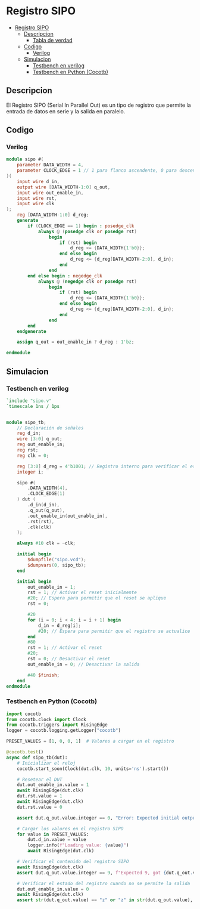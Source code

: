 # Registro SIPO

- [Registro SIPO](#registro-sipo)
  - [Descripcion](#descripcion)
    - [Tabla de verdad](#tabla-de-verdad)
  - [Codigo](#codigo)
    - [Verilog](#verilog)
  - [Simulacion](#simulacion)
    - [Testbench en verilog](#testbench-en-verilog)
    - [Testbench en Python (Cocotb)](#testbench-en-python-cocotb)

## Descripcion

El Registro SIPO (Serial In Parallel Out) es un tipo de registro que permite la entrada de datos en serie y la salida en paralelo.


## Codigo

### Verilog

```verilog
module sipo #(
    parameter DATA_WIDTH = 4,
    parameter CLOCK_EDGE = 1 // 1 para flanco ascendente, 0 para descendente
)(
    input wire d_in,
    output wire [DATA_WIDTH-1:0] q_out,
    input wire out_enable_in,
    input wire rst,
    input wire clk
);
    reg [DATA_WIDTH-1:0] d_reg;
    generate
        if (CLOCK_EDGE == 1) begin : posedge_clk
            always @ (posedge clk or posedge rst)
                begin
                    if (rst) begin
                        d_reg <= {DATA_WIDTH{1'b0}};
                    end else begin
                        d_reg <= {d_reg[DATA_WIDTH-2:0], d_in};
                    end
                end
        end else begin : negedge_clk
            always @ (negedge clk or posedge rst)
                begin
                    if (rst) begin
                        d_reg <= {DATA_WIDTH{1'b0}};
                    end else begin
                        d_reg <= {d_reg[DATA_WIDTH-2:0], d_in};
                    end
                end
        end
    endgenerate

    assign q_out = out_enable_in ? d_reg : 1'bz;

endmodule
```

## Simulacion

### Testbench en verilog

```verilog
`include "sipo.v"
`timescale 1ns / 1ps


module sipo_tb;
    // Declaración de señales
    reg d_in;
    wire [3:0] q_out;
    reg out_enable_in;
    reg rst;
    reg clk = 0;

    reg [3:0] d_reg = 4'b1001; // Registro interno para verificar el estado
    integer i;

    sipo #(
        .DATA_WIDTH(4),
        .CLOCK_EDGE(1)
    ) dut (
        .d_in(d_in),
        .q_out(q_out),
        .out_enable_in(out_enable_in),
        .rst(rst),
        .clk(clk)
    );

    always #10 clk = ~clk;

    initial begin
        $dumpfile("sipo.vcd");
        $dumpvars(0, sipo_tb);
    end

    initial begin
        out_enable_in = 1;
        rst = 1; // Activar el reset inicialmente
        #20; // Espera para permitir que el reset se aplique
        rst = 0;

        #20 
        for (i = 0; i < 4; i = i + 1) begin
            d_in = d_reg[i];
            #20; // Espera para permitir que el registro se actualice
        end
        #80
        rst = 1; // Activar el reset
        #20;
        rst = 0; // Desactivar el reset
        out_enable_in = 0; // Desactivar la salida

        #40 $finish;
    end
endmodule
```

### Testbench en Python (Cocotb)

```python
import cocotb
from cocotb.clock import Clock
from cocotb.triggers import RisingEdge
logger = cocotb.logging.getLogger("cocotb")

PRESET_VALUES = [1, 0, 0, 1]  # Valores a cargar en el registro

@cocotb.test()
async def sipo_tb(dut):
    # Inicializar el reloj
    cocotb.start_soon(Clock(dut.clk, 10, units='ns').start())

    # Resetear el DUT
    dut.out_enable_in.value = 1
    await RisingEdge(dut.clk)
    dut.rst.value = 1
    await RisingEdge(dut.clk)
    dut.rst.value = 0

    assert dut.q_out.value.integer == 0, "Error: Expected initial output to be 0"

    # Cargar los valores en el registro SIPO
    for value in PRESET_VALUES:
        dut.d_in.value = value
        logger.info(f"Loading value: {value}")
        await RisingEdge(dut.clk)

    # Verificar el contenido del registro SIPO
    await RisingEdge(dut.clk)
    assert dut.q_out.value.integer == 9, f"Expected 9, got {dut.q_out.value}"

    # Verificar el estado del registro cuando no se permite la salida
    dut.out_enable_in.value = 0
    await RisingEdge(dut.clk)
    assert str(dut.q_out.value) == "z" or "z" in str(dut.q_out.value), f"Error: Expected high impedance, got {dut.q_out.value}"
```

